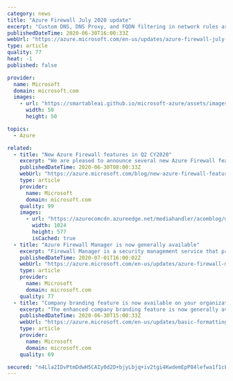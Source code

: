 ```yaml
---
category: news
title: "Azure Firewall July 2020 update"
excerpt: "Custom DNS, DNS Proxy, and FQDN filtering in network rules are now in preview. IP Groups and IP Groups in Firewall policy are now generally available."
publishedDateTime: 2020-06-30T16:00:33Z
webUrl: "https://azure.microsoft.com/en-us/updates/azure-firewall-july-2020-update/"
type: article
quality: 77
heat: -1
published: false

provider:
  name: Microsoft
  domain: microsoft.com
  images:
    - url: "https://smartableai.github.io/microsoft-azure/assets/images/organizations/microsoft.com-50x50.jpg"
      width: 50
      height: 50

topics:
  - Azure

related:
  - title: "New Azure Firewall features in Q2 CY2020"
    excerpt: "We are pleased to announce several new Azure Firewall features that allow your organization to have more customization, improve security, and ease your management experience."
    publishedDateTime: 2020-06-30T08:00:33Z
    webUrl: "https://azure.microsoft.com/blog/new-azure-firewall-features-in-q2-cy2020/"
    type: article
    provider:
      name: Microsoft
      domain: microsoft.com
    quality: 99
    images:
      - url: "https://azurecomcdn.azureedge.net/mediahandler/acomblog/media/Default/blog/130879a5-e5a4-4b5d-9fe1-b6389a099db8.png"
        width: 1024
        height: 577
        isCached: true
  - title: "Azure Firewall Manager is now generally available"
    excerpt: "Firewall Manager is a security management service that provides central security policy and route management for cloud-based security perimeters. "
    publishedDateTime: 2020-07-01T16:00:02Z
    webUrl: "https://azure.microsoft.com/en-us/updates/azure-firewall-manager-is-now-generally-available/"
    type: article
    provider:
      name: Microsoft
      domain: microsoft.com
    quality: 77
  - title: "Company branding feature is now available on your organization's Azure AD sign-in page"
    excerpt: "The enhanced company branding feature is now generally available on your organization’s Azure Active Directory (Azure AD) sign-in page."
    publishedDateTime: 2020-06-30T15:00:33Z
    webUrl: "https://azure.microsoft.com/en-us/updates/basic-formatting-on-the-sign-in-page-text-component-in-company-branding/"
    type: article
    provider:
      name: Microsoft
      domain: microsoft.com
    quality: 69

secured: "n4Lla2IDvPtmDdwH5CAIy0d2D+bjyLbjq+iv2tgi4KwdemEpP84lefwa1f1cEAztgcnT46a8aFRbXyvWcMJM58CTWlGFZPrCzBYJTmdUCWPeK6Ky67sJTKDXQKECQ+na+wFcg6h+gseS4irfJllK+99o/bZizhbgQg3aG/OAfO95nMf/bjfLHcUONC6Z6PUtBAeUDGPf04smN/fnMvxoVg1yrMvo3bagvNtNWGQpt5hRghatk9D1TQ6K22XCxGsnlp7L3+oe4YfFCzIZW0Tr0GCW8eqgCMG62QGSbG0ie2DZCuMvWX0qT7NTZgBta46WKBSIgkhc9Go/45UxZPzLMQ==;6+/bNto/KL3fAjMMShTR3g=="
---
```


